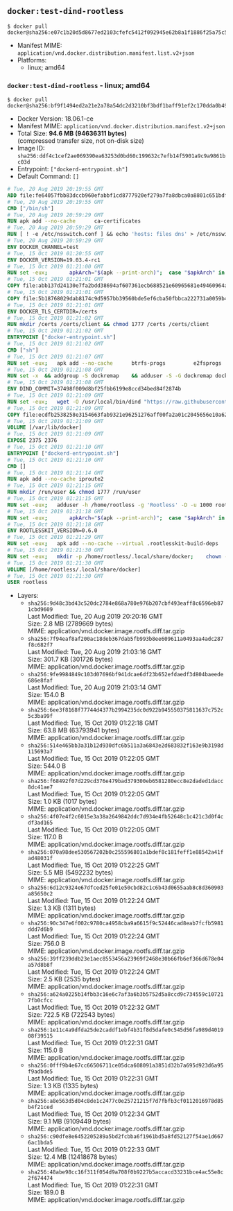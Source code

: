 ## `docker:test-dind-rootless`

```console
$ docker pull docker@sha256:e07c1b20d5d8677ed2103cfefc5412f092945e62b8a1f1886f25a75c52f05c5f
```

-	Manifest MIME: `application/vnd.docker.distribution.manifest.list.v2+json`
-	Platforms:
	-	linux; amd64

### `docker:test-dind-rootless` - linux; amd64

```console
$ docker pull docker@sha256:bf9f1494ed2a21e2a78a54dc2d3210bf3bdf1baff91ef2c170dda0b4968892b9
```

-	Docker Version: 18.06.1-ce
-	Manifest MIME: `application/vnd.docker.distribution.manifest.v2+json`
-	Total Size: **94.6 MB (94636311 bytes)**  
	(compressed transfer size, not on-disk size)
-	Image ID: `sha256:ddf4c1cef2ae069390ea63253d0bd60c199632c7efb14f5901a9c9a9861bc03d`
-	Entrypoint: `["dockerd-entrypoint.sh"]`
-	Default Command: `[]`

```dockerfile
# Tue, 20 Aug 2019 20:19:55 GMT
ADD file:fe64057fbb83dccb960efabbf1cd8777920ef279a7fa8dbca0a8801c651bdf7c in / 
# Tue, 20 Aug 2019 20:19:55 GMT
CMD ["/bin/sh"]
# Tue, 20 Aug 2019 20:59:29 GMT
RUN apk add --no-cache 		ca-certificates
# Tue, 20 Aug 2019 20:59:29 GMT
RUN [ ! -e /etc/nsswitch.conf ] && echo 'hosts: files dns' > /etc/nsswitch.conf
# Tue, 20 Aug 2019 20:59:29 GMT
ENV DOCKER_CHANNEL=test
# Tue, 15 Oct 2019 01:20:55 GMT
ENV DOCKER_VERSION=19.03.4-rc1
# Tue, 15 Oct 2019 01:21:00 GMT
RUN set -eux; 		apkArch="$(apk --print-arch)"; 	case "$apkArch" in 		x86_64) dockerArch='x86_64' ;; 		armhf) dockerArch='armel' ;; 		armv7) dockerArch='armhf' ;; 		aarch64) dockerArch='aarch64' ;; 		*) echo >&2 "error: unsupported architecture ($apkArch)"; exit 1 ;;	esac; 		if ! wget -O docker.tgz "https://download.docker.com/linux/static/${DOCKER_CHANNEL}/${dockerArch}/docker-${DOCKER_VERSION}.tgz"; then 		echo >&2 "error: failed to download 'docker-${DOCKER_VERSION}' from '${DOCKER_CHANNEL}' for '${dockerArch}'"; 		exit 1; 	fi; 		tar --extract 		--file docker.tgz 		--strip-components 1 		--directory /usr/local/bin/ 	; 	rm docker.tgz; 		dockerd --version; 	docker --version
# Tue, 15 Oct 2019 01:21:01 GMT
COPY file:abb137d24130e7fa2bdd38694af607361ecb688521e60965681e49460964a204 in /usr/local/bin/modprobe 
# Tue, 15 Oct 2019 01:21:01 GMT
COPY file:5b18768029dab8174c9d5957bb39560bde5ef6cba50fbbca222731a0059b449b in /usr/local/bin/ 
# Tue, 15 Oct 2019 01:21:01 GMT
ENV DOCKER_TLS_CERTDIR=/certs
# Tue, 15 Oct 2019 01:21:02 GMT
RUN mkdir /certs /certs/client && chmod 1777 /certs /certs/client
# Tue, 15 Oct 2019 01:21:02 GMT
ENTRYPOINT ["docker-entrypoint.sh"]
# Tue, 15 Oct 2019 01:21:02 GMT
CMD ["sh"]
# Tue, 15 Oct 2019 01:21:07 GMT
RUN set -eux; 	apk add --no-cache 		btrfs-progs 		e2fsprogs 		e2fsprogs-extra 		iptables 		openssl 		shadow-uidmap 		xfsprogs 		xz 		pigz 	; 	if zfs="$(apk info --no-cache --quiet zfs)" && [ -n "$zfs" ]; then 		apk add --no-cache zfs; 	fi
# Tue, 15 Oct 2019 01:21:08 GMT
RUN set -x 	&& addgroup -S dockremap 	&& adduser -S -G dockremap dockremap 	&& echo 'dockremap:165536:65536' >> /etc/subuid 	&& echo 'dockremap:165536:65536' >> /etc/subgid
# Tue, 15 Oct 2019 01:21:08 GMT
ENV DIND_COMMIT=37498f009d8bf25fbb6199e8ccd34bed84f2874b
# Tue, 15 Oct 2019 01:21:09 GMT
RUN set -eux; 	wget -O /usr/local/bin/dind "https://raw.githubusercontent.com/docker/docker/${DIND_COMMIT}/hack/dind"; 	chmod +x /usr/local/bin/dind
# Tue, 15 Oct 2019 01:21:09 GMT
COPY file:ecdfb2538258e3154663fab9321e96251276aff00fa2a01c2045656e10a627dd in /usr/local/bin/ 
# Tue, 15 Oct 2019 01:21:09 GMT
VOLUME [/var/lib/docker]
# Tue, 15 Oct 2019 01:21:09 GMT
EXPOSE 2375 2376
# Tue, 15 Oct 2019 01:21:10 GMT
ENTRYPOINT ["dockerd-entrypoint.sh"]
# Tue, 15 Oct 2019 01:21:10 GMT
CMD []
# Tue, 15 Oct 2019 01:21:14 GMT
RUN apk add --no-cache iproute2
# Tue, 15 Oct 2019 01:21:15 GMT
RUN mkdir /run/user && chmod 1777 /run/user
# Tue, 15 Oct 2019 01:21:15 GMT
RUN set -eux; 	adduser -h /home/rootless -g 'Rootless' -D -u 1000 rootless; 	echo 'rootless:100000:65536' >> /etc/subuid; 	echo 'rootless:100000:65536' >> /etc/subgid
# Tue, 15 Oct 2019 01:21:18 GMT
RUN set -eux; 		apkArch="$(apk --print-arch)"; 	case "$apkArch" in 		x86_64) dockerArch='x86_64' ;; 		armhf) dockerArch='armel' ;; 		armv7) dockerArch='armhf' ;; 		aarch64) dockerArch='aarch64' ;; 		*) echo >&2 "error: unsupported architecture ($apkArch)"; exit 1 ;;	esac; 		if ! wget -O rootless.tgz "https://download.docker.com/linux/static/${DOCKER_CHANNEL}/${dockerArch}/docker-rootless-extras-${DOCKER_VERSION}.tgz"; then 		echo >&2 "error: failed to download 'docker-rootless-extras-${DOCKER_VERSION}' from '${DOCKER_CHANNEL}' for '${dockerArch}'"; 		exit 1; 	fi; 		tar --extract 		--file rootless.tgz 		--strip-components 1 		--directory /usr/local/bin/ 		'docker-rootless-extras/vpnkit' 	; 	rm rootless.tgz; 		vpnkit --version
# Tue, 15 Oct 2019 01:21:18 GMT
ENV ROOTLESSKIT_VERSION=0.6.0
# Tue, 15 Oct 2019 01:21:29 GMT
RUN set -eux; 	apk add --no-cache --virtual .rootlesskit-build-deps 		go 		libc-dev 	; 	wget -O rootlesskit.tgz "https://github.com/rootless-containers/rootlesskit/archive/v${ROOTLESSKIT_VERSION}.tar.gz"; 	export GOPATH='/go'; mkdir "$GOPATH"; 	mkdir -p "$GOPATH/src/github.com/rootless-containers/rootlesskit"; 	tar --extract --file rootlesskit.tgz --directory "$GOPATH/src/github.com/rootless-containers/rootlesskit" --strip-components 1; 	rm rootlesskit.tgz; 	go build -o /usr/local/bin/rootlesskit github.com/rootless-containers/rootlesskit/cmd/rootlesskit; 	go build -o /usr/local/bin/rootlesskit-docker-proxy github.com/rootless-containers/rootlesskit/cmd/rootlesskit-docker-proxy; 	rm -rf "$GOPATH"; 	apk del --no-network .rootlesskit-build-deps; 	rootlesskit --version
# Tue, 15 Oct 2019 01:21:30 GMT
RUN set -eux; 	mkdir -p /home/rootless/.local/share/docker; 	chown -R rootless:rootless /home/rootless/.local/share/docker
# Tue, 15 Oct 2019 01:21:30 GMT
VOLUME [/home/rootless/.local/share/docker]
# Tue, 15 Oct 2019 01:21:30 GMT
USER rootless
```

-	Layers:
	-	`sha256:9d48c3bd43c520dc2784e868a780e976b207cbf493eaff8c6596eb871cbd9609`  
		Last Modified: Tue, 20 Aug 2019 20:20:16 GMT  
		Size: 2.8 MB (2789669 bytes)  
		MIME: application/vnd.docker.image.rootfs.diff.tar.gzip
	-	`sha256:7f94eaf8af200ac18deb367dab5fb993b8ee609611a0493aa4adc287f8c682f7`  
		Last Modified: Tue, 20 Aug 2019 21:03:16 GMT  
		Size: 301.7 KB (301726 bytes)  
		MIME: application/vnd.docker.image.rootfs.diff.tar.gzip
	-	`sha256:9fe9984849c103d07696bf941dcae6df23b652efdaedf3d804baeede686e8faf`  
		Last Modified: Tue, 20 Aug 2019 21:03:14 GMT  
		Size: 154.0 B  
		MIME: application/vnd.docker.image.rootfs.diff.tar.gzip
	-	`sha256:6ee3f8168f77744d4377b2994235dc0d922b945550375811637c752c5c3ba99f`  
		Last Modified: Tue, 15 Oct 2019 01:22:18 GMT  
		Size: 63.8 MB (63793941 bytes)  
		MIME: application/vnd.docker.image.rootfs.diff.tar.gzip
	-	`sha256:514e465bb3a31b12d930dfc6b511a3a6843e2d683832f163e9b3198d115693a7`  
		Last Modified: Tue, 15 Oct 2019 01:22:05 GMT  
		Size: 544.0 B  
		MIME: application/vnd.docker.image.rootfs.diff.tar.gzip
	-	`sha256:f68492f07d229cd376e479bad379300eb6581280ecc8e2daded1dacc8dc41ae7`  
		Last Modified: Tue, 15 Oct 2019 01:22:05 GMT  
		Size: 1.0 KB (1017 bytes)  
		MIME: application/vnd.docker.image.rootfs.diff.tar.gzip
	-	`sha256:4f07e4f2c6015e3a38a2649842ddc7d934e4fb52648c1c421c3d0f4cdf3ad165`  
		Last Modified: Tue, 15 Oct 2019 01:22:05 GMT  
		Size: 117.0 B  
		MIME: application/vnd.docker.image.rootfs.diff.tar.gzip
	-	`sha256:070a98dee530567202b0c255596801a1bdef8c181feff1e88542a41fad48031f`  
		Last Modified: Tue, 15 Oct 2019 01:22:25 GMT  
		Size: 5.5 MB (5492232 bytes)  
		MIME: application/vnd.docker.image.rootfs.diff.tar.gzip
	-	`sha256:6d12c9324e67dfced25fe01e50cbd82c1c6b43d0655aab8c8d360903a85650c2`  
		Last Modified: Tue, 15 Oct 2019 01:22:24 GMT  
		Size: 1.3 KB (1311 bytes)  
		MIME: application/vnd.docker.image.rootfs.diff.tar.gzip
	-	`sha256:90c347e6f002c9780ca4958cba9a6615f9c52446cad8eab7fcfb5981ddd7d6b9`  
		Last Modified: Tue, 15 Oct 2019 01:22:24 GMT  
		Size: 756.0 B  
		MIME: application/vnd.docker.image.rootfs.diff.tar.gzip
	-	`sha256:39ff239ddb23e1aec8553456a23969f2468e30b66fb6ef366d678e04a57d8b8f`  
		Last Modified: Tue, 15 Oct 2019 01:22:24 GMT  
		Size: 2.5 KB (2535 bytes)  
		MIME: application/vnd.docker.image.rootfs.diff.tar.gzip
	-	`sha256:a624a0225b14fbb3c16e6c7af3a6b3b5752d5a8ccd9c734559c107217fb0cfcc`  
		Last Modified: Tue, 15 Oct 2019 01:22:32 GMT  
		Size: 722.5 KB (722543 bytes)  
		MIME: application/vnd.docker.image.rootfs.diff.tar.gzip
	-	`sha256:1e11c4a9dfda25de2caddf1ebf4b31f8d5dafe0c545d56fa989d401908f39515`  
		Last Modified: Tue, 15 Oct 2019 01:22:31 GMT  
		Size: 115.0 B  
		MIME: application/vnd.docker.image.rootfs.diff.tar.gzip
	-	`sha256:0fff9b4e67cc66506711ce05dca608091a3851d32b7a695d923d6a95f9adbde5`  
		Last Modified: Tue, 15 Oct 2019 01:22:31 GMT  
		Size: 1.3 KB (1335 bytes)  
		MIME: application/vnd.docker.image.rootfs.diff.tar.gzip
	-	`sha256:a8e563d5d04c8de1c2477c0e25721215f7d7fbfb3cf0112016978d85b4f21ced`  
		Last Modified: Tue, 15 Oct 2019 01:22:34 GMT  
		Size: 9.1 MB (9109449 bytes)  
		MIME: application/vnd.docker.image.rootfs.diff.tar.gzip
	-	`sha256:c90dfe8e6452205289a5bd2fcbba6f1961bd5a8fd52127f54ae1d6676ac1bda5`  
		Last Modified: Tue, 15 Oct 2019 01:22:33 GMT  
		Size: 12.4 MB (12418678 bytes)  
		MIME: application/vnd.docker.image.rootfs.diff.tar.gzip
	-	`sha256:48abe98cc16f311f054d9a708f0b9227b5accacd33231bce4ac55e8c2f674474`  
		Last Modified: Tue, 15 Oct 2019 01:22:31 GMT  
		Size: 189.0 B  
		MIME: application/vnd.docker.image.rootfs.diff.tar.gzip
